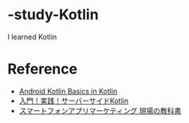 # -study-Kotlin
I learned Kotlin


# Reference

- [Android Kotlin Basics in Kotlin](https://developer.android.com/courses/android-basics-kotlin/unit-1)
- [入門！実践！サーバーサイドKotlin](https://www.amazon.co.jp/%E5%85%A5%E9%96%80%EF%BC%81%E5%AE%9F%E8%B7%B5%EF%BC%81%E3%82%B5%E3%83%BC%E3%83%90%E3%83%BC%E3%82%B5%E3%82%A4%E3%83%89Kotlin-%E6%8A%80%E8%A1%93%E3%81%AE%E6%B3%89%E3%82%B7%E3%83%AA%E3%83%BC%E3%82%BA%EF%BC%88NextPublishing%EF%BC%89-%E6%A8%AA%E5%B1%B1-%E6%81%AD%E5%A4%A7-ebook/dp/B082H8GWMR)
- [スマートフォンアプリマーケティング 現場の教科書](https://www.amazon.co.jp/dp/B01HELDM1G/ref=dp-kindle-redirect?_encoding=UTF8&btkr=1)
